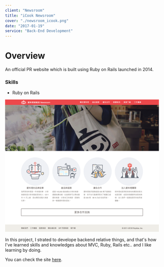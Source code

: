 ```yaml
---
client: "Newsroom"
title: "iCook Newsroom"
cover: "./newsroom_icook.png"
date: "2017-01-19"
service: "Back-End Development"
---
```


# Overview
An official PR website which is built using Ruby on Rails launched in 2014. 

### Skills
- Ruby on Rails

![](./newsroom_icook.png)

In this project, I strated to develope backend relative things, and that's how I've learned skills and knowledges about MVC, Ruby, Rails etc.. and I like learning by doing.

You can check the site [here](https://newsroom.icook.tw/).
